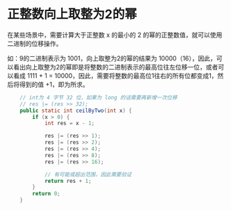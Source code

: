 # 正整数向上取整为2的幂

在某些场景中，需要计算大于正整数 x 的最小的 2 的幂的正整数值，就可以使用二进制的位移操作。

如：9的二进制表示为 1001，向上取整为2的幂的结果为 10000（16），因此，可以看出向上取整为2的幂即是将整数的二进制表示的最高位往左位移一位，或者可以看成 1111 + 1 = 10000，因此，需要将整数的最高位1往右的所有位都变成1，然后将得到的值 +1，即为所求。

```java
    // int为 4 字节 32 位，如果为 long 的话需要再新增一次位移
	// res |= (res >> 32);
	public static int ceilByTwo(int x) {
        if (x > 0) {
            int res = x - 1;

            res |= (res >> 1);
            res |= (res >> 2);
            res |= (res >> 4);
            res |= (res >> 8);
            res |= (res >> 16);

            // 有可能或超出范围，因此需要验证
            return res + 1;
        }
        return 0;
    }
```

